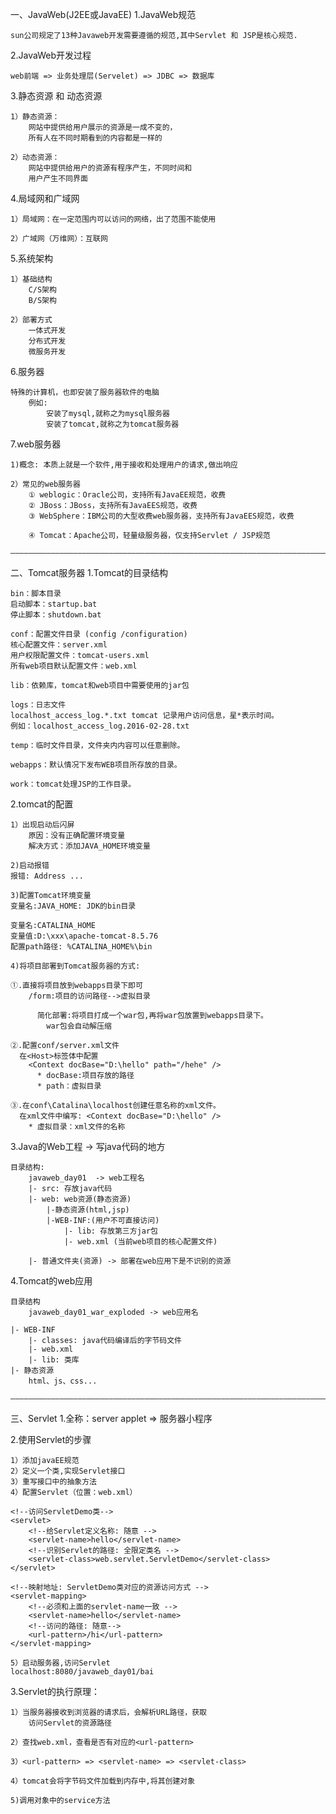 一、JavaWeb(J2EE或JavaEE)
1.JavaWeb规范

    sun公司规定了13种Javaweb开发需要遵循的规范,其中Servlet 和 JSP是核心规范.

2.JavaWeb开发过程

    web前端 => 业务处理层(Servelet) => JDBC => 数据库

3.静态资源 和 动态资源

    1）静态资源：
        网站中提供给用户展示的资源是一成不变的，
        所有人在不同时期看到的内容都是一样的

    2）动态资源：
        网站中提供给用户的资源有程序产生，不同时间和
        用户产生不同界面

4.局域网和广域网

    1）局域网：在一定范围内可以访问的网络，出了范围不能使用
    
    2）广域网（万维网）：互联网

5.系统架构
    
    1）基础结构
        C/S架构
        B/S架构

    2）部署方式
        一体式开发
        分布式开发
        微服务开发

6.服务器

    特殊的计算机，也即安装了服务器软件的电脑
        例如: 
            安装了mysql,就称之为mysql服务器
            安装了tomcat,就称之为tomcat服务器

7.web服务器

    1)概念: 本质上就是一个软件,用于接收和处理用户的请求,做出响应

    2）常见的web服务器
        ① weblogic：Oracle公司，支持所有JavaEE规范，收费
        ② JBoss：JBoss，支持所有JavaEES规范，收费
        ③ WebSphere：IBM公司的大型收费web服务器，支持所有JavaEES规范，收费

        ④ Tomcat：Apache公司，轻量级服务器，仅支持Servlet / JSP规范

    —————————————————————————————————————————————————————————————————————————

二、Tomcat服务器
1.Tomcat的⽬录结构

    bin：脚本⽬录
    启动脚本：startup.bat
    停⽌脚本：shutdown.bat
    
    conf：配置⽂件⽬录 (config /configuration)
    核⼼配置⽂件：server.xml
    ⽤户权限配置⽂件：tomcat-users.xml
    所有web项⽬默认配置⽂件：web.xml
    
    lib：依赖库，tomcat和web项⽬中需要使⽤的jar包
    
    logs：⽇志⽂件
    localhost_access_log.*.txt tomcat 记录⽤户访问信息，星*表示时间。
    例如：localhost_access_log.2016-02-28.txt
    
    temp：临时⽂件⽬录，⽂件夹内内容可以任意删除。
    
    webapps：默认情况下发布WEB项⽬所存放的⽬录。
    
    work：tomcat处理JSP的⼯作⽬录。

2.tomcat的配置

    1）出现启动后闪屏
        原因：没有正确配置环境变量
        解决方式：添加JAVA_HOME环境变量

    2)启动报错
  	报错: Address ...

    3)配置Tomcat环境变量
    变量名:JAVA_HOME: JDK的bin目录

  	变量名:CATALINA_HOME
  	变量值:D:\xxx\apache-tomcat-8.5.76
  	配置path路径: %CATALINA_HOME%\bin

    4)将项目部署到Tomcat服务器的方式:

    ①.直接将项目放到webapps目录下即可
        /form:项目的访问路径-->虚拟目录
    
          简化部署:将项目打成一个war包,再将war包放置到webapps目录下。
            war包会自动解压缩
      
    ②.配置conf/server.xml文件
      在<Host>标签体中配置
        <Context docBase="D:\hello" path="/hehe" />
          * docBase:项目存放的路径
          * path：虚拟目录
    
    ③.在conf\Catalina\localhost创建任意名称的xml文件。
      在xml文件中编写: <Context docBase="D:\hello" />
        * 虚拟目录：xml文件的名称


3.Java的Web工程 -> 写java代码的地方

    目录结构:
        javaweb_day01  -> web工程名
        |- src: 存放java代码
        |- web: web资源(静态资源)
            |-静态资源(html,jsp)
            |-WEB-INF:(用户不可直接访问)
                |- lib: 存放第三方jar包
                |- web.xml (当前web项目的核心配置文件)
        
        |- 普通文件夹(资源) -> 部署在web应用下是不识别的资源


4.Tomcat的web应用
    
    目录结构
        javaweb_day01_war_exploded -> web应用名

    |- WEB-INF
        |- classes: java代码编译后的字节码文件
        |- web.xml
        |- lib: 类库
    |- 静态资源
        html、js、css...

    —————————————————————————————————————————————————————————————————————————

三、Servlet
1.全称：server applet => 服务器小程序

2.使用Servlet的步骤
    
    1）添加javaEE规范
    2）定义一个类,实现Servlet接口
    3）重写接口中的抽象方法
    4）配置Servlet（位置：web.xml）

    <!--访问ServletDemo类-->
    <servlet>
        <!--给Servlet定义名称: 随意 -->
        <servlet-name>hello</servlet-name>
        <!--识别Servlet的路径: 全限定类名 -->
        <servlet-class>web.servlet.ServletDemo</servlet-class>
    </servlet>

    <!--映射地址: ServletDemo类对应的资源访问方式 -->
    <servlet-mapping>
        <!--必须和上面的servlet-name一致 -->
        <servlet-name>hello</servlet-name>
        <!--访问的路径: 随意-->
        <url-pattern>/hi</url-pattern>
    </servlet-mapping>

    5）启动服务器,访问Servlet
    localhost:8080/javaweb_day01/bai

3.Servlet的执行原理：

    1）当服务器接收到浏览器的请求后，会解析URL路径，获取
        访问Servlet的资源路径

    2）查找web.xml，查看是否有对应的<url-pattern>

    3）<url-pattern> => <servlet-name> => <servlet-class>

    4）tomcat会将字节码文件加载到内存中,将其创建对象

    5)调用对象中的service方法

